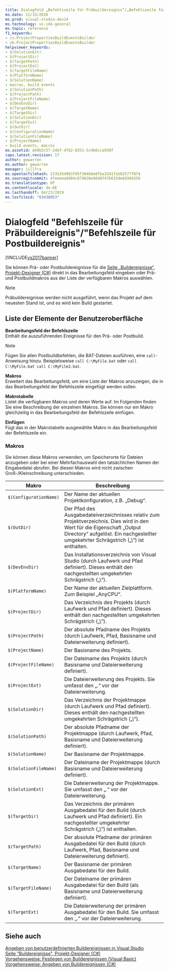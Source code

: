 ```yaml
---
title: Dialogfeld „Befehlszeile für Präbuildereignis“/„Befehlszeile für Postbuildereignis“ | Microsoft-Dokumentation
ms.date: 11/15/2016
ms.prod: visual-studio-dev14
ms.technology: vs-ide-general
ms.topic: reference
f1_keywords:
- cs.ProjectPropertiesBuildEventsBuilder
- vb.ProjectPropertiesBuildEventsBuilder
helpviewer_keywords:
- $(SolutionExt)
- $(ProjectDir)
- $(TargetPath)
- $(ProjectExt)
- $(TargetFileName)
- $(PlatformName)
- $(SolutionName)
- macros, build events
- $(SolutionPath)
- $(ProjectPath)
- $(ProjectFileName)
- $(DevEnvDir)
- $(TargetName)
- $(TargetDir)
- $(SolutionDir)
- $(TargetExt)
- $(OutDir)
- $(ConfigurationName)
- $(SolutionFileName)
- $(ProjectName)
- build events, macros
ms.assetid: d49b2c57-24bf-4fb2-8351-5c4b6cca938f
caps.latest.revision: 17
author: gewarren
ms.author: gewarren
manager: jillfra
ms.openlocfilehash: 213535d983f95f304b8e0fba3241fa502577f0f4
ms.sourcegitcommit: 47eeeeadd84c879636e9d48747b615de69384356
ms.translationtype: HT
ms.contentlocale: de-DE
ms.lasthandoff: 04/23/2019
ms.locfileid: "63438053"
---
```

# <a name="pre-build-eventpost-build-event-command-line-dialog-box"></a>Dialogfeld "Befehlszeile für Präbuildereignis"/"Befehlszeile für Postbuildereignis"
[!INCLUDE[vs2017banner](../../includes/vs2017banner.md)]

Sie können Prä- oder Postbuildereignisse für die [Seite „Buildereignisse“, Projekt-Designer (C#)](../../ide/reference/build-events-page-project-designer-csharp.md) direkt in das Bearbeitungsfeld eingeben oder Prä- und Postbuildmakros aus der Liste der verfügbaren Makros auswählen.  
  
> [!NOTE]
> Präbuildereignisse werden nicht ausgeführt, wenn das Projekt auf dem neuesten Stand ist, und es wird kein Build gestartet.  
  
## <a name="ui-element-list"></a>Liste der Elemente der Benutzeroberfläche  
 **Bearbeitungsfeld der Befehlszeile**  
 Enthält die auszuführenden Ereignisse für den Prä- oder Postbuild.  
  
> [!NOTE]
> Fügen Sie allen Postbuildbefehlen, die BAT-Dateien ausführen, eine `call`-Anweisung hinzu. Beispielsweise `call C:\MyFile.bat` oder `call C:\MyFile.bat call C:\MyFile2.bat`.  
  
 **Makros**  
 Erweitert das Bearbeitungsfeld, um eine Liste der Makros anzuzeigen, die in das Bearbeitungsfeld der Befehlszeile eingefügt werden sollen.  
  
 **Makrotabelle**  
 Listet die verfügbaren Makros und deren Werte auf. Im Folgenden finden Sie eine Beschreibung der einzelnen Makros. Sie können nur ein Makro gleichzeitig in das Bearbeitungsfeld der Befehlszeile einfügen.  
  
 **Einfügen**  
 Fügt das in der Makrotabelle ausgewählte Makro in das Bearbeitungsfeld der Befehlszeile ein.  
  
### <a name="macros"></a>Makros  
 Sie können diese Makros verwenden, um Speicherorte für Dateien anzugeben oder bei einer Mehrfachauswahl den tatsächlichen Namen der Eingabedatei abrufen. Bei diesen Makros wird nicht zwischen Groß-/Kleinschreibung unterschieden.  
  
|Makro|Beschreibung|  
|-----------|-----------------|  
|`$(ConfigurationName)`|Der Name der aktuellen Projektkonfiguration, z.B. „Debug“.|  
|`$(OutDir)`|Der Pfad des Ausgabedateiverzeichnisses relativ zum Projektverzeichnis. Dies wird in den Wert für die Eigenschaft „Output Directory“ aufgelöst. Ein nachgestellter umgekehrter Schrägstrich („\\“) ist enthalten.|  
|`$(DevEnvDir)`|Das Installationsverzeichnis von Visual Studio (durch Laufwerk und Pfad definiert). Dieses enthält den nachgestellten umgekehrten Schrägstrich („\\“).|  
|`$(PlatformName)`|Der Name der aktuellen Zielplattform. Zum Beispiel „AnyCPU“.|  
|`$(ProjectDir)`|Das Verzeichnis des Projekts (durch Laufwerk und Pfad definiert). Dieses enthält den nachgestellten umgekehrten Schrägstrich („\\“).|  
|`$(ProjectPath)`|Der absolute Pfadname des Projekts (durch Laufwerk, Pfad, Basisname und Dateierweiterung definiert).|  
|`$(ProjectName)`|Der Basisname des Projekts.|  
|`$(ProjectFileName)`|Der Dateiname des Projekts (durch Basisname und Dateierweiterung definiert).|  
|`$(ProjectExt)`|Die Dateierweiterung des Projekts. Sie umfasst den „.“ vor der Dateierweiterung.|  
|`$(SolutionDir)`|Das Verzeichnis der Projektmappe (durch Laufwerk und Pfad definiert). Dieses enthält den nachgestellten umgekehrten Schrägstrich („\\“).|  
|`$(SolutionPath)`|Der absolute Pfadname der Projektmappe (durch Laufwerk, Pfad, Basisname und Dateierweiterung definiert).|  
|`$(SolutionName)`|Der Basisname der Projektmappe.|  
|`$(SolutionFileName)`|Der Dateiname der Projektmappe (durch Basisname und Dateierweiterung definiert).|  
|`$(SolutionExt)`|Die Dateierweiterung der Projektmappe. Sie umfasst den „.“ vor der Dateierweiterung.|  
|`$(TargetDir)`|Das Verzeichnis der primären Ausgabedatei für den Build (durch Laufwerk und Pfad definiert). Ein nachgestellter umgekehrter Schrägstrich („\\“) ist enthalten.|  
|`$(TargetPath)`|Der absolute Pfadname der primären Ausgabedatei für den Build (durch Laufwerk, Pfad, Basisname und Dateierweiterung definiert).|  
|`$(TargetName)`|Der Basisname der primären Ausgabedatei für den Build.|  
|`$(TargetFileName)`|Der Dateiname der primären Ausgabedatei für den Build (als Basisname und Dateierweiterung definiert).|  
|`$(TargetExt)`|Die Dateierweiterung der primären Ausgabedatei für den Build. Sie umfasst den „.“ vor der Dateierweiterung.|  
  
## <a name="see-also"></a>Siehe auch  
 [Angeben von benutzerdefinierten Buildereignissen in Visual Studio](../../ide/specifying-custom-build-events-in-visual-studio.md)   
 [Seite "Buildereignisse", Projekt-Designer (C#)](../../ide/reference/build-events-page-project-designer-csharp.md)   
 [Vorgehensweise: Festlegen von Buildereignissen (Visual Basic)](../../ide/how-to-specify-build-events-visual-basic.md)   
 [Vorgehensweise: Angeben von Buildereignissen (C#)](../../ide/how-to-specify-build-events-csharp.md)
